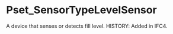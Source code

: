 # Pset_SensorTypeLevelSensor

A device that senses or detects fill level.<!-- end of definition --> HISTORY: Added in IFC4.
